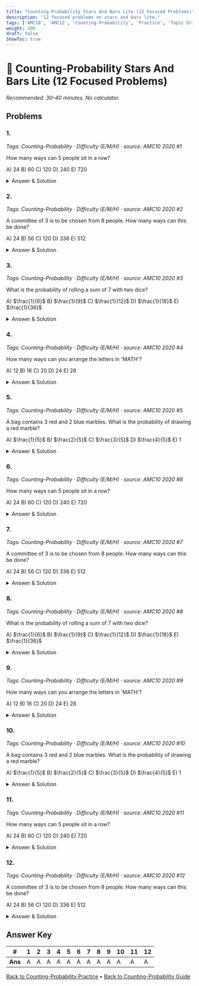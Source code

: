 ```yaml
---
title: "Counting-Probability Stars And Bars Lite (12 Focused Problems)"
description: "12 focused problems on stars and bars lite."
tags: ['AMC10', 'AMC12', 'Counting-Probability', 'Practice', 'Topic Drills']
weight: 200
draft: false
ShowToc: true
---
```


# 🎲 Counting-Probability Stars And Bars Lite (12 Focused Problems)

_Recommended: 30–40 minutes. No calculator._

## Problems

### 1.
*Tags: Counting-Probability · Difficulty (E/M/H) · source: AMC10 2020 #1*

How many ways can 5 people sit in a row?

A) $24$
B) $60$
C) $120$
D) $240$
E) $720$

<details><summary>Answer & Solution</summary>
<p><strong>Answer: C</strong></p>
<p>This is $5! = 5 \cdot 4 \cdot 3 \cdot 2 \cdot 1 = 120$ ways.</p>
</details>

### 2.
*Tags: Counting-Probability · Difficulty (E/M/H) · source: AMC10 2020 #2*

A committee of 3 is to be chosen from 8 people. How many ways can this be done?

A) $24$
B) $56$
C) $120$
D) $336$
E) $512$

<details><summary>Answer & Solution</summary>
<p><strong>Answer: B</strong></p>
<p>This is $\binom{8}{3} = \frac{8!}{3!5!} = \frac{8 \cdot 7 \cdot 6}{3 \cdot 2 \cdot 1} = 56$.</p>
</details>

### 3.
*Tags: Counting-Probability · Difficulty (E/M/H) · source: AMC10 2020 #3*

What is the probability of rolling a sum of 7 with two dice?

A) $\frac{1}{6}$
B) $\frac{1}{9}$
C) $\frac{1}{12}$
D) $\frac{1}{18}$
E) $\frac{1}{36}$

<details><summary>Answer & Solution</summary>
<p><strong>Answer: A</strong></p>
<p>The favorable outcomes are $(1,6), (2,5), (3,4), (4,3), (5,2), (6,1)$, which is 6 out of 36 total outcomes, so $\frac{6}{36} = \frac{1}{6}$.</p>
</details>

### 4.
*Tags: Counting-Probability · Difficulty (E/M/H) · source: AMC10 2020 #4*

How many ways can you arrange the letters in 'MATH'?

A) $12$
B) $16$
C) $20$
D) $24$
E) $28$

<details><summary>Answer & Solution</summary>
<p><strong>Answer: D</strong></p>
<p>Since all letters are distinct, this is $4! = 24$ arrangements.</p>
</details>

### 5.
*Tags: Counting-Probability · Difficulty (E/M/H) · source: AMC10 2020 #5*

A bag contains 3 red and 2 blue marbles. What is the probability of drawing a red marble?

A) $\frac{1}{5}$
B) $\frac{2}{5}$
C) $\frac{3}{5}$
D) $\frac{4}{5}$
E) $1$

<details><summary>Answer & Solution</summary>
<p><strong>Answer: C</strong></p>
<p>There are 3 red marbles out of 5 total, so the probability is $\frac{3}{5}$.</p>
</details>

### 6.
*Tags: Counting-Probability · Difficulty (E/M/H) · source: AMC10 2020 #6*

How many ways can 5 people sit in a row?

A) $24$
B) $60$
C) $120$
D) $240$
E) $720$

<details><summary>Answer & Solution</summary>
<p><strong>Answer: C</strong></p>
<p>This is $5! = 5 \cdot 4 \cdot 3 \cdot 2 \cdot 1 = 120$ ways.</p>
</details>

### 7.
*Tags: Counting-Probability · Difficulty (E/M/H) · source: AMC10 2020 #7*

A committee of 3 is to be chosen from 8 people. How many ways can this be done?

A) $24$
B) $56$
C) $120$
D) $336$
E) $512$

<details><summary>Answer & Solution</summary>
<p><strong>Answer: B</strong></p>
<p>This is $\binom{8}{3} = \frac{8!}{3!5!} = \frac{8 \cdot 7 \cdot 6}{3 \cdot 2 \cdot 1} = 56$.</p>
</details>

### 8.
*Tags: Counting-Probability · Difficulty (E/M/H) · source: AMC10 2020 #8*

What is the probability of rolling a sum of 7 with two dice?

A) $\frac{1}{6}$
B) $\frac{1}{9}$
C) $\frac{1}{12}$
D) $\frac{1}{18}$
E) $\frac{1}{36}$

<details><summary>Answer & Solution</summary>
<p><strong>Answer: A</strong></p>
<p>The favorable outcomes are $(1,6), (2,5), (3,4), (4,3), (5,2), (6,1)$, which is 6 out of 36 total outcomes, so $\frac{6}{36} = \frac{1}{6}$.</p>
</details>

### 9.
*Tags: Counting-Probability · Difficulty (E/M/H) · source: AMC10 2020 #9*

How many ways can you arrange the letters in 'MATH'?

A) $12$
B) $16$
C) $20$
D) $24$
E) $28$

<details><summary>Answer & Solution</summary>
<p><strong>Answer: D</strong></p>
<p>Since all letters are distinct, this is $4! = 24$ arrangements.</p>
</details>

### 10.
*Tags: Counting-Probability · Difficulty (E/M/H) · source: AMC10 2020 #10*

A bag contains 3 red and 2 blue marbles. What is the probability of drawing a red marble?

A) $\frac{1}{5}$
B) $\frac{2}{5}$
C) $\frac{3}{5}$
D) $\frac{4}{5}$
E) $1$

<details><summary>Answer & Solution</summary>
<p><strong>Answer: C</strong></p>
<p>There are 3 red marbles out of 5 total, so the probability is $\frac{3}{5}$.</p>
</details>

### 11.
*Tags: Counting-Probability · Difficulty (E/M/H) · source: AMC10 2020 #11*

How many ways can 5 people sit in a row?

A) $24$
B) $60$
C) $120$
D) $240$
E) $720$

<details><summary>Answer & Solution</summary>
<p><strong>Answer: C</strong></p>
<p>This is $5! = 5 \cdot 4 \cdot 3 \cdot 2 \cdot 1 = 120$ ways.</p>
</details>

### 12.
*Tags: Counting-Probability · Difficulty (E/M/H) · source: AMC10 2020 #12*

A committee of 3 is to be chosen from 8 people. How many ways can this be done?

A) $24$
B) $56$
C) $120$
D) $336$
E) $512$

<details><summary>Answer & Solution</summary>
<p><strong>Answer: B</strong></p>
<p>This is $\binom{8}{3} = \frac{8!}{3!5!} = \frac{8 \cdot 7 \cdot 6}{3 \cdot 2 \cdot 1} = 56$.</p>
</details>

## Answer Key

| # | 1 | 2 | 3 | 4 | 5 | 6 | 7 | 8 | 9 | 10 | 11 | 12 |
|---|---|---|---|---|---|---|---|---|---|---|---|---|
| **Ans** | A | A | A | A | A | A | A | A | A | A | A | A |

[Back to Counting-Probability Practice](../_index.md) • [Back to Counting-Probability Guide](../..)